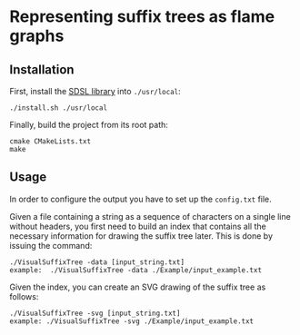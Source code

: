 Representing suffix trees as flame graphs
=========

Installation
------------
First, install the [SDSL library](https://github.com/simongog/sdsl.git) into `./usr/local`:
```
./install.sh ./usr/local
```
Finally, build the project from its root path:
```
cmake CMakeLists.txt
make
```

Usage
-----
In order to configure the output you have to set up the `config.txt` file. 

Given a file containing a string as a sequence of characters on a single line without headers, you first need to build an index that contains all the necessary information for drawing the suffix tree later. This is done by issuing the command:
```
./VisualSuffixTree -data [input_string.txt]
example:  ./VisualSuffixTree -data ./Example/input_example.txt
```
Given the index, you can create an SVG drawing of the suffix tree as follows:
```
./VisualSuffixTree -svg [input_string.txt]
example: ./VisualSuffixTree -svg ./Example/input_example.txt
```
